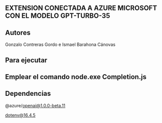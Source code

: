 ## EXTENSION CONECTADA A AZURE MICROSOFT CON EL MODELO GPT-TURBO-35
## Autores
Gonzalo Contreras Gordo e Ismael Barahona Cánovas 

## Para ejecutar
Emplear el comando node.exe Completion.js
--
## Dependencias 
@azure/openai@1.0.0-beta.11

dotenv@16.4.5
